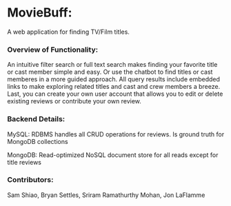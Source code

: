# MovieBuff:

A web application for finding TV/Film titles.

### Overview of Functionality:

An intuitive filter search or full text search makes finding your favorite title or cast member simple and easy. Or use the chatbot to find titles or cast memberes in a more guided approach. All query results include embedded links to make exploring related titles and cast and crew members a breeze. Last, you can create your own user account that allows you to edit or delete existing reviews or contribute your own review.

### Backend Details:

MySQL: RDBMS handles all CRUD operations for reviews. Is ground truth for MongoDB collections

MongoDB: Read-optimized NoSQL document store for all reads except for title reviews

### Contributors:

Sam Shiao,
Bryan Settles,
Sriram Ramathurthy Mohan,
Jon LaFlamme






